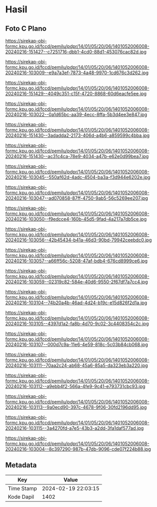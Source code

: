 # Hasil

## Foto C Plano

https://sirekap-obj-formc.kpu.go.id/fccd/pemilu/pdpr/14/01/05/20/06/1401052006008-20240216-151427--c7251716-dbb1-4cd0-88d1-453076cac82d.jpg

https://sirekap-obj-formc.kpu.go.id/fccd/pemilu/pdpr/14/01/05/20/06/1401052006008-20240216-103009--e9a7a3ef-7873-4a48-9970-1cd676c3d262.jpg

https://sirekap-obj-formc.kpu.go.id/fccd/pemilu/pdpr/14/01/05/20/06/1401052006008-20240216-151429--4049c351-c15f-4720-8868-60d6eacfe5ee.jpg

https://sirekap-obj-formc.kpu.go.id/fccd/pemilu/pdpr/14/01/05/20/06/1401052006008-20240216-103022--0a1d65bc-aa39-4ecc-8ffa-5b3d4ee3e847.jpg

https://sirekap-obj-formc.kpu.go.id/fccd/pemilu/pdpr/14/01/05/20/06/1401052006008-20240216-151430--3adadda2-2173-406d-a4b6-a859599c4bba.jpg

https://sirekap-obj-formc.kpu.go.id/fccd/pemilu/pdpr/14/01/05/20/06/1401052006008-20240216-151430--ac31c4ca-78e9-4034-a47b-e62e0d99bea7.jpg

https://sirekap-obj-formc.kpu.go.id/fccd/pemilu/pdpr/14/01/05/20/06/1401052006008-20240216-103045--550af62d-4adc-4504-ba3a-f3d944e6202e.jpg

https://sirekap-obj-formc.kpu.go.id/fccd/pemilu/pdpr/14/01/05/20/06/1401052006008-20240216-103047--ad070858-87ff-4750-9ab5-56c5269ee207.jpg

https://sirekap-obj-formc.kpu.go.id/fccd/pemilu/pdpr/14/01/05/20/06/1401052006008-20240216-103050--f9edcce4-160b-45d5-9fad-4a217a7db5ce.jpg

https://sirekap-obj-formc.kpu.go.id/fccd/pemilu/pdpr/14/01/05/20/06/1401052006008-20240216-103056--42b45434-b41a-46d3-90bd-79942ceebdc0.jpg

https://sirekap-obj-formc.kpu.go.id/fccd/pemilu/pdpr/14/01/05/20/06/1401052006008-20240216-103057--a66ff56c-5208-47af-bdb4-676cd8999ce6.jpg

https://sirekap-obj-formc.kpu.go.id/fccd/pemilu/pdpr/14/01/05/20/06/1401052006008-20240216-103059--02319c82-584e-40d6-9550-2f67df7a7cc4.jpg

https://sirekap-obj-formc.kpu.go.id/fccd/pemilu/pdpr/14/01/05/20/06/1401052006008-20240216-103104--74b20a4b-46ad-4d24-b19c-e15d826f2d1a.jpg

https://sirekap-obj-formc.kpu.go.id/fccd/pemilu/pdpr/14/01/05/20/06/1401052006008-20240216-103105--4397d1a2-fa8b-4d70-9c02-3c4408354c2c.jpg

https://sirekap-obj-formc.kpu.go.id/fccd/pemilu/pdpr/14/01/05/20/06/1401052006008-20240216-103107--000d7c9a-11e6-4e59-818c-5c03b84cb068.jpg

https://sirekap-obj-formc.kpu.go.id/fccd/pemilu/pdpr/14/01/05/20/06/1401052006008-20240216-103111--70aa2c24-ab68-45a6-85a5-da323eb3a220.jpg

https://sirekap-obj-formc.kpu.go.id/fccd/pemilu/pdpr/14/01/05/20/06/1401052006008-20240216-103112--a9ebb4f2-566a-4fe9-9c41-e793731cbc93.jpg

https://sirekap-obj-formc.kpu.go.id/fccd/pemilu/pdpr/14/01/05/20/06/1401052006008-20240216-103113--9a0ecd90-397c-4678-9f06-30fd2196dd95.jpg

https://sirekap-obj-formc.kpu.go.id/fccd/pemilu/pdpr/14/01/05/20/06/1401052006008-20240216-103115--3a4270fd-a7e5-43b3-a2dd-3fa1daf577ad.jpg

https://sirekap-obj-formc.kpu.go.id/fccd/pemilu/pdpr/14/01/05/20/06/1401052006008-20240216-103004--8c397290-987b-47db-9096-cde07f224b88.jpg


## Metadata

| Key        | Value               |
| ---------- | ------------------- |
| Time Stamp | 2024-02-19 22:03:15 |
| Kode Dapil | 1402                |



